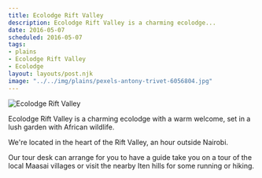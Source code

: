 ```yaml
---
title: Ecolodge Rift Valley
description: Ecolodge Rift Valley is a charming ecolodge...
date: 2016-05-07
scheduled: 2016-05-07
tags:
- plains
- Ecolodge Rift Valley
- Ecolodge
layout: layouts/post.njk
image: "../../img/plains/pexels-antony-trivet-6056804.jpg"
---
```


![Ecolodge Rift Valley](../../img/plains/pexels-antony-trivet-6056804.jpg)

Ecolodge Rift Valley is a charming ecolodge with a warm welcome, set in a lush garden with African wildlife.

We're located in the heart of the Rift Valley, an hour outside Nairobi.



Our tour desk can arrange for you to have a guide take you on a tour of the local Maasai villages or visit the nearby Iten hills for some running or hiking.





